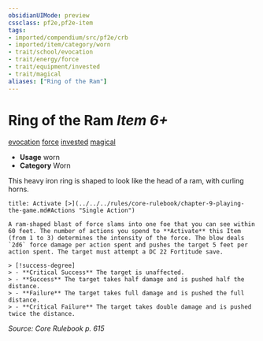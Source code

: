 ```yaml
---
obsidianUIMode: preview
cssclass: pf2e,pf2e-item
tags:
- imported/compendium/src/pf2e/crb
- imported/item/category/worn
- trait/school/evocation
- trait/energy/force
- trait/equipment/invested
- trait/magical
aliases: ["Ring of the Ram"]
---
```

# Ring of the Ram *Item 6+*  
[evocation](evocation.md)  [force](force.md)  [invested](invested.md)  [magical](magical.md)  

- **Usage** worn
- **Category** Worn

This heavy iron ring is shaped to look like the head of a ram, with curling horns.

```ad-embed-ability
title: Activate [>](../../../rules/core-rulebook/chapter-9-playing-the-game.md#Actions "Single Action")

A ram-shaped blast of force slams into one foe that you can see within 60 feet. The number of actions you spend to **Activate** this Item (from 1 to 3) determines the intensity of the force. The blow deals `2d6` force damage per action spent and pushes the target 5 feet per action spent. The target must attempt a DC 22 Fortitude save.

> [!success-degree] 
> - **Critical Success** The target is unaffected.
> - **Success** The target takes half damage and is pushed half the distance.
> - **Failure** The target takes full damage and is pushed the full distance.
> - **Critical Failure** The target takes double damage and is pushed twice the distance.
```

*Source: Core Rulebook p. 615*
